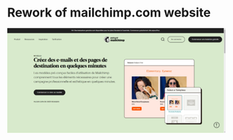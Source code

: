 # Rework of mailchimp.com website

![Design preview for the mailchimp.com website](./design/img-mailchimp.png)
